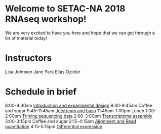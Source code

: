Welcome to SETAC-NA 2018 RNAseq workshop!
===

We are very excited to have you here and hope that we can get through a lot of material today!

# Instructors

Lisa Johnson
Jane Park
Elias Oziolor

# Schedule in brief

8:00-9:30am [Introduction and experimental design](https://setac-omics.readthedocs.io/en/latest/intro.html)
9:30-9:45am Coffee and sugar
9:45-11:45am [Jetstream and bash](https://setac-omics.readthedocs.io/en/latest/boot.html)
11:45am-1:00pm Lunch
1:00-2:00pm [Triming sequencing data]()
2:00-3:00pm [Transcriptome assembly]()
3:00-3:15pm Coffee and sugar
3:15-4:15pm [Alignment and Read quantitation]()
4:15-5:15pm [Differential expression]()
